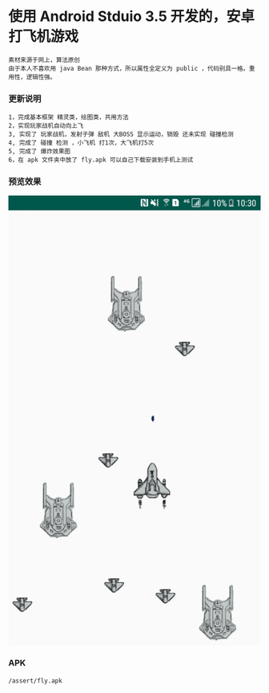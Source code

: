# 使用 Android Stduio 3.5 开发的，安卓打飞机游戏

	素材来源于网上，算法原创
	由于本人不喜欢用 java Bean 那种方式，所以属性全定义为 public ，代码别具一格。重用性，逻辑性强。

### 更新说明
	1，完成基本框架 精灵类，绘图类，共用方法
	2，实现玩家战机自动向上飞
	3, 实现了 玩家战机，发射子弹 敌机 大BOSS 显示运动，销毁 还未实现 碰撞检测
	4, 完成了 碰撞 检测 ，小飞机 打1次，大飞机打5次
	5, 完成了 爆炸效果图
	6，在 apk 文件夹中放了 fly.apk 可以自己下载安装到手机上测试

### 预览效果
![GitHub Logo](/assert/Screenshot.png)

### APK
	/assert/fly.apk


